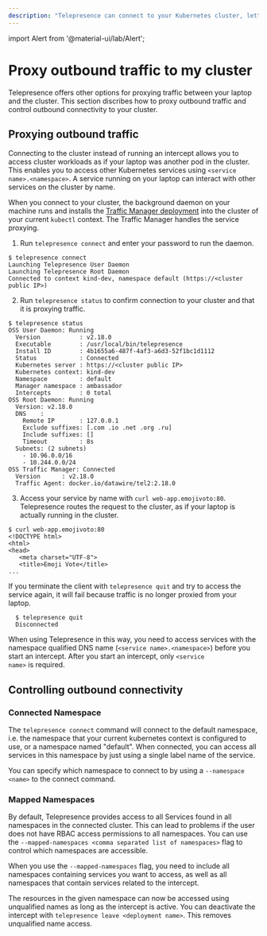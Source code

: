 ```yaml
---
description: "Telepresence can connect to your Kubernetes cluster, letting you access cluster services as if your laptop was another pod in the cluster."
---
```


import Alert from '@material-ui/lab/Alert';

# Proxy outbound traffic to my cluster

Telepresence offers other options for proxying traffic between your laptop and the cluster. This section discribes how to proxy outbound traffic and control outbound connectivity to your cluster.

## Proxying outbound traffic

Connecting to the cluster instead of running an intercept allows you to access cluster workloads as if your laptop was another pod in the cluster. This enables you to access other Kubernetes services using `<service name>.<namespace>`. A service running on your laptop can interact with other services on the cluster by name.

When you connect to your cluster, the background daemon on your machine runs and installs the [Traffic Manager deployment](../../reference/architecture/) into the cluster of your current `kubectl` context.  The Traffic Manager handles the service proxying.

1. Run `telepresence connect` and enter your password to run the daemon.

  ```
  $ telepresence connect
  Launching Telepresence User Daemon
  Launching Telepresence Root Daemon
  Connected to context kind-dev, namespace default (https://<cluster public IP>)
  ```

2. Run `telepresence status` to confirm connection to your cluster and that it is proxying traffic.

  ```
  $ telepresence status 
  OSS User Daemon: Running
    Version           : v2.18.0
    Executable        : /usr/local/bin/telepresence
    Install ID        : 4b1655a6-487f-4af3-a6d3-52f1bc1d1112
    Status            : Connected
    Kubernetes server : https://<cluster public IP>
    Kubernetes context: kind-dev
    Namespace         : default
    Manager namespace : ambassador
    Intercepts        : 0 total
  OSS Root Daemon: Running
    Version: v2.18.0
    DNS    : 
      Remote IP       : 127.0.0.1
      Exclude suffixes: [.com .io .net .org .ru]
      Include suffixes: []
      Timeout         : 8s
    Subnets: (2 subnets)
      - 10.96.0.0/16
      - 10.244.0.0/24
  OSS Traffic Manager: Connected
    Version      : v2.18.0
    Traffic Agent: docker.io/datawire/tel2:2.18.0
  ```

3. Access your service by name with `curl web-app.emojivoto:80`. Telepresence routes the request to the cluster, as if your laptop is actually running in the cluster.

  ```
  $ curl web-app.emojivoto:80
  <!DOCTYPE html>
  <html>
  <head>
     <meta charset="UTF-8">
     <title>Emoji Vote</title>
  ...
  ```

If you terminate the client with `telepresence quit` and try to access the service again, it will fail because traffic is no longer proxied from your laptop.

  ```
    $ telepresence quit
    Disconnected
  ```

<Alert severity="info">When using Telepresence in this way, you need to access services with the namespace qualified DNS name (<code>&lt;service name&gt;.&lt;namespace&gt;</code>) before you start an intercept. After you start an intercept, only  <code>&lt;service name&gt;</code> is required.</Alert>

## Controlling outbound connectivity

### Connected Namespace

The `telepresence connect` command will connect to the default namespace, i.e. the namespace that your
current kubernetes context is configured to use, or a namespace named "default". When connected, you can
access all services in this namespace by just using a single label name of the service.

You can specify which namespace to connect to by using a `--namespace <name>` to the connect command.

### Mapped Namespaces
By default, Telepresence provides access to all Services found in all namespaces in the connected cluster. This can lead to problems if the user does not have RBAC access permissions to all namespaces. You can use the `--mapped-namespaces <comma separated list of namespaces>` flag to control which namespaces are accessible.

When you use the `--mapped-namespaces` flag, you need to include all namespaces containing services you want to access, as well as all namespaces that contain services related to the intercept.

The resources in the given namespace can now be accessed using unqualified names as long as the intercept is active.
You can deactivate the intercept with `telepresence leave <deployment name>`. This removes unqualified name access.
